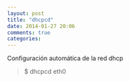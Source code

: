 ```yaml
---
layout: post
title: "dhcpcd"
date: 2014-01-27 20:06
comments: true
categories: 
---
```

Configuración automática de la red dhcp

>$ dhcpcd eth0

